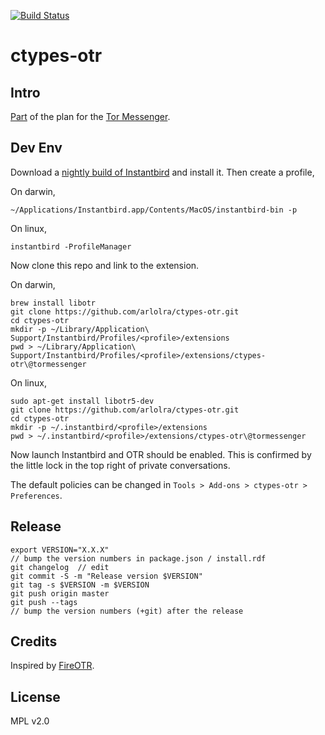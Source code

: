 [![Build Status](https://travis-ci.org/arlolra/ctypes-otr.svg?branch=master)](https://travis-ci.org/arlolra/ctypes-otr)

ctypes-otr
==========

Intro
-----

[Part][1] of the plan for the [Tor Messenger][2].

[1]: https://trac.torproject.org/projects/tor/ticket/10210
[2]: https://trac.torproject.org/projects/tor/wiki/doc/TorMessenger

Dev Env
-------

Download a [nightly build of Instantbird][3] and install it. Then create a profile,

On darwin,

```
~/Applications/Instantbird.app/Contents/MacOS/instantbird-bin -p
```

On linux,

```
instantbird -ProfileManager
```

Now clone this repo and link to the extension.

On darwin,

```
brew install libotr
git clone https://github.com/arlolra/ctypes-otr.git
cd ctypes-otr
mkdir -p ~/Library/Application\ Support/Instantbird/Profiles/<profile>/extensions
pwd > ~/Library/Application\ Support/Instantbird/Profiles/<profile>/extensions/ctypes-otr\@tormessenger
```

On linux,

```
sudo apt-get install libotr5-dev
git clone https://github.com/arlolra/ctypes-otr.git
cd ctypes-otr
mkdir -p ~/.instantbird/<profile>/extensions
pwd > ~/.instantbird/<profile>/extensions/ctypes-otr\@tormessenger
```

Now launch Instantbird and OTR should be enabled. This is confirmed by the
little lock in the top right of private conversations.

The default policies can be changed in `Tools > Add-ons > ctypes-otr > Preferences`.

[3]: http://ftp.instantbird.com/instantbird/nightly/latest-trunk/

Release
-------

```
export VERSION="X.X.X"
// bump the version numbers in package.json / install.rdf
git changelog  // edit
git commit -S -m "Release version $VERSION"
git tag -s $VERSION -m $VERSION
git push origin master
git push --tags
// bump the version numbers (+git) after the release
```

Credits
-------

Inspired by [FireOTR](https://gitorious.org/fireotr).

License
-------

MPL v2.0
